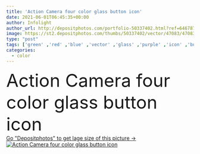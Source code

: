 ```yaml
---
title: 'Action Camera four color glass button icon'
date: 2021-06-01T06:45:35+00:00
author: Infolight
author_url: http://depositphotos.com/portfolio-50337402.html?ref=64678756
image: https://st2.depositphotos.com/thumbs/50337402/vector/47083/470835000/api_thumb_450.jpg?forcejpeg=true
type: "post"
tags: ['green' ,'red' ,'blue' ,'vector' ,'glass' ,'purple' ,'icon' ,'button' ,'electronics' ,'gradient' ,'logo' ,'eps' ,'premium' ,'video camera' ,'digital camera' ,'photo camera' ,'action camera' ]
categories: 
  - color
---
```

<div aling="center">
            <font size="60"> Action Camera four color glass button icon</font>   
</div>
<div>
    <a href='https://depositphotos.com/470835000/stock-illustration-action-camera-four-color-glass.html?ref=64678756' target=_blank > Go "Depositphotos" to get lage size of this picture ->
        <img href='https://depositphotos.com/470835000/stock-illustration-action-camera-four-color-glass.html?ref=64678756' src='https://st2.depositphotos.com/50337402/47083/v/950/depositphotos_470835000-stock-illustration-action-camera-four-color-glass.jpg?forcejpeg=true' alt='Action Camera four color glass button icon' >
    </a>
</div>
